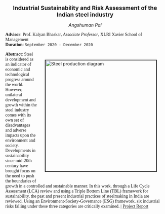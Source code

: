 <p align="center">
  <font size="4"><b>Industrial Sustainability and Risk Assessment of the Indian steel industry</b><br/></font>
</p>

<p align="center">
  <i>Angshuman Pal</i><br/>
</p>

<span style="font-family:Garamond;">**Advisor**: Prof. Kalyan Bhaskar, <i>Associate Professor</i>, XLRI Xavier School of Management<br/>**Duration**: `September 2020 - December 2020`<br/></span>


<img src="https://user-images.githubusercontent.com/98811198/153900143-ee7975f8-2f0f-4dc8-b5bb-39e2d3fdf94e.jpg" alt="Steel production diagram" loading ="eager" width=350px height=auto style="margin:25px 25px" border=2px align="right"><span style="font-family:Garamond;">**Abstract**: Steel is considered as an indicator of economic and technological progress around the world. However, unilateral development and growth within the steel industry comes with its own set of disadvantages and adverse impacts upon the environment and society. Developments in sustainability since mid-20th century have brought focus on the need to push the boundaries of growth in a controlled and sustainable manner. In this work, through a Life Cycle Assessment (LCA) review and using a Triple Bottom Line (TBL) framework for sustainability, the past and present industrial practices of steelmaking in India are reviewed. Using an Environment-Society-Governance (ESG) framework, six industrial risks falling under these three categories are critically examined. | [Project Report](https://drive.google.com/file/d/1SdgFJj9BdUdGbPTpntQTjGf_pzMKuviW/view?usp=sharing)</span>
